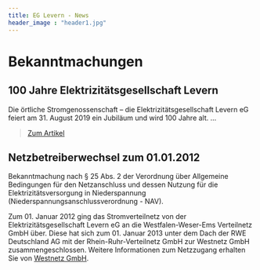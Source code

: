```yaml
---
title: EG Levern - News
header_image : "header1.jpg"
---
```


# Bekanntmachungen

## 100 Jahre Elektrizitätsgesellschaft Levern

Die örtliche Stromgenossenschaft – die Elektrizitätsgesellschaft Levern eG feiert am 31. August 2019
ein Jubiläum und wird 100 Jahre alt. ...

> [Zum Artikel](/jubilaeum/)

## Netzbetreiberwechsel zum 01.01.2012

Bekanntmachung nach § 25 Abs. 2 der Verordnung über Allgemeine Bedingungen für den Netzanschluss und
dessen Nutzung für die Elektrizitätsversorgung in Niederspannung
(Niederspannungsanschlussverordnung - NAV).

Zum 01. Januar 2012 ging das Stromverteilnetz von der Elektrizitätsgesellschaft Levern eG an die
Westfalen-Weser-Ems Verteilnetz GmbH über. Diese hat sich zum 01. Januar 2013 unter dem Dach der
RWE Deutschland AG mit der Rhein-Ruhr-Verteilnetz GmbH zur Westnetz GmbH zusammengeschlossen.
Weitere Informationen zum Netzzugang erhalten Sie von [Westnetz GmbH](http://www.westnetz.de).

